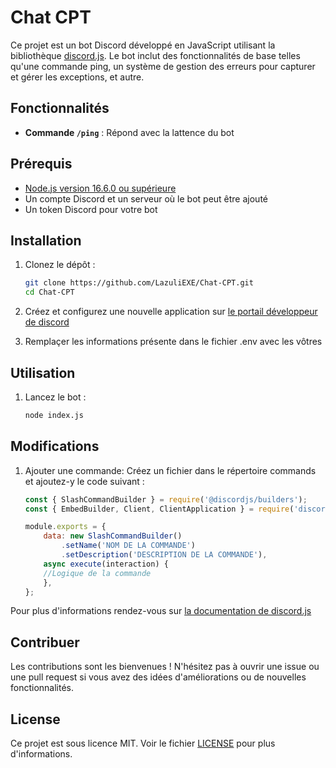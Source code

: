 # Chat CPT

Ce projet est un bot Discord développé en JavaScript utilisant la bibliothèque [discord.js](https://discord.js.org/). Le bot inclut des fonctionnalités de base telles qu'une commande ping, un système de gestion des erreurs pour capturer et gérer les exceptions, et autre.

## Fonctionnalités

- **Commande `/ping`** : Répond avec la lattence du bot

## Prérequis

- [Node.js version 16.6.0 ou supérieure](https://nodejs.org/fr)
- Un compte Discord et un serveur où le bot peut être ajouté
- Un token Discord pour votre bot

## Installation

1. Clonez le dépôt :
   ```bash
   git clone https://github.com/LazuliEXE/Chat-CPT.git
   cd Chat-CPT
   ```
2. Créez et configurez une nouvelle application sur [le portail développeur de discord](https://discord.com/developers/applications)

3. Remplaçer les informations présente dans le fichier .env avec les vôtres

## Utilisation

1. Lancez le bot :
   ```bash
   node index.js
   ```
## Modifications
1. Ajouter une commande:
   Créez un fichier dans le répertoire commands et ajoutez-y le code suivant :
   
   ```js
   const { SlashCommandBuilder } = require('@discordjs/builders');
   const { EmbedBuilder, Client, ClientApplication } = require('discord.js');

   module.exports = {
       data: new SlashCommandBuilder()
           .setName('NOM DE LA COMMANDE')
           .setDescription('DESCRIPTION DE LA COMMANDE'),
       async execute(interaction) {
       //Logique de la commande
       },
   };
   ```
Pour plus d'informations rendez-vous sur [la documentation de discord.js](https://discordjs.guide/creating-your-bot/command-handling.html#executing-commands)

## Contribuer
Les contributions sont les bienvenues ! N'hésitez pas à ouvrir une issue ou une pull request si vous avez des idées d'améliorations ou de nouvelles fonctionnalités.

## License
Ce projet est sous licence MIT. Voir le fichier [LICENSE](https://github.com/LazuliEXE/Chat-CPT/blob/main/LICENSE.md) pour plus d'informations.
